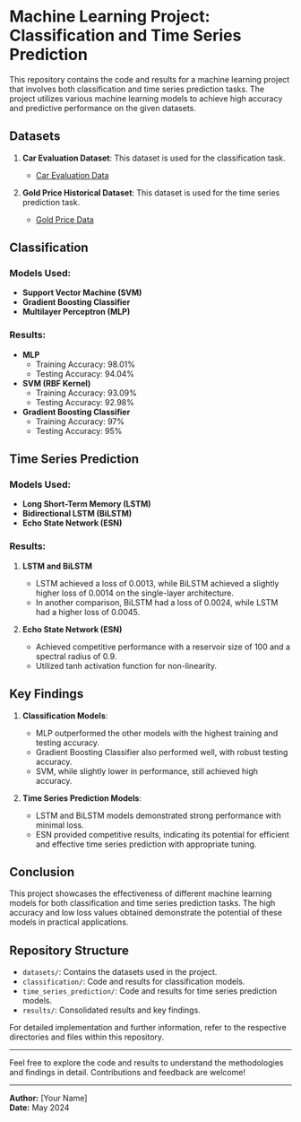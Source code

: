 # Machine Learning Project: Classification and Time Series Prediction

This repository contains the code and results for a machine learning project that involves both classification and time series prediction tasks. The project utilizes various machine learning models to achieve high accuracy and predictive performance on the given datasets.

## Datasets

1. **Car Evaluation Dataset**: This dataset is used for the classification task.
   - [Car Evaluation Data](https://www.kaggle.com/datasets/elikplim/car-evaluation-data-set)

2. **Gold Price Historical Dataset**: This dataset is used for the time series prediction task.
   - [Gold Price Data](https://www.kaggle.com/datasets/faisaljanjua0555/daily-gold-price-historical-dataset)

## Classification

### Models Used:
- **Support Vector Machine (SVM)**
- **Gradient Boosting Classifier**
- **Multilayer Perceptron (MLP)**

### Results:
- **MLP**
  - Training Accuracy: 98.01%
  - Testing Accuracy: 94.04%
- **SVM (RBF Kernel)**
  - Training Accuracy: 93.09%
  - Testing Accuracy: 92.98%
- **Gradient Boosting Classifier**
  - Training Accuracy: 97%
  - Testing Accuracy: 95%

## Time Series Prediction

### Models Used:
- **Long Short-Term Memory (LSTM)**
- **Bidirectional LSTM (BiLSTM)**
- **Echo State Network (ESN)**

### Results:
1. **LSTM and BiLSTM**
   - LSTM achieved a loss of 0.0013, while BiLSTM achieved a slightly higher loss of 0.0014 on the single-layer architecture.
   - In another comparison, BiLSTM had a loss of 0.0024, while LSTM had a higher loss of 0.0045.

2. **Echo State Network (ESN)**
   - Achieved competitive performance with a reservoir size of 100 and a spectral radius of 0.9.
   - Utilized tanh activation function for non-linearity.

## Key Findings

1. **Classification Models**:
   - MLP outperformed the other models with the highest training and testing accuracy.
   - Gradient Boosting Classifier also performed well, with robust testing accuracy.
   - SVM, while slightly lower in performance, still achieved high accuracy.

2. **Time Series Prediction Models**:
   - LSTM and BiLSTM models demonstrated strong performance with minimal loss.
   - ESN provided competitive results, indicating its potential for efficient and effective time series prediction with appropriate tuning.

## Conclusion

This project showcases the effectiveness of different machine learning models for both classification and time series prediction tasks. The high accuracy and low loss values obtained demonstrate the potential of these models in practical applications.

## Repository Structure

- `datasets/`: Contains the datasets used in the project.
- `classification/`: Code and results for classification models.
- `time_series_prediction/`: Code and results for time series prediction models.
- `results/`: Consolidated results and key findings.

For detailed implementation and further information, refer to the respective directories and files within this repository.

---

Feel free to explore the code and results to understand the methodologies and findings in detail. Contributions and feedback are welcome!

---

**Author:** [Your Name]  
**Date:** May 2024
